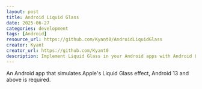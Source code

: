 ```yaml
---
layout: post
title: Android Liquid Glass
date: 2025-06-27
categories: development
tags: [Android]
resource_url: https://github.com/Kyant0/AndroidLiquidGlass
creator: Kyant
creator_url: https://github.com/Kyant0
description: Implement Liquid Glass in your Android apps with Android Liquid Glass
---
```


An Android app that simulates Apple's Liquid Glass effect, Android 13 and above is required.